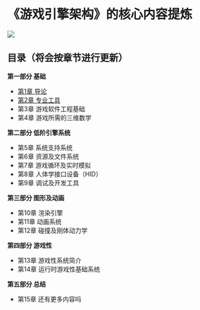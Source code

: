 # 《游戏引擎架构》的核心内容提炼

![](https://github.com/hahahuahai/GameEngineArchitectureCoreContent/blob/master/media/Cover.jpg)

## 目录（将会按章节进行更新）

**第一部分  基础**

* [第1章  导论](https://github.com/hahahuahai/GameEngineArchitectureCoreContent/blob/master/CoreContent/ChapterOne.md)
* [第2章 专业工具](https://github.com/hahahuahai/GameEngineArchitectureCoreContent/blob/master/CoreContent/ChapterTwo.md)
* 第3章 游戏软件工程基础
* 第4章 游戏所需的三维数学


**第二部分  低阶引擎系统**

* 第5章 系统支持系统
* 第6章 资源及文件系统
* 第7章 游戏循环及实时模拟
* 第8章 人体学接口设备（HID）
* 第9章 调试及开发工具

**第三部分  图形及动画**

* 第10章 渲染引擎
* 第11章 动画系统
* 第12章 碰撞及刚体动力学

**第四部分  游戏性**

* 第13章 游戏性系统简介
* 第14章 运行时游戏性基础系统

**第五部分  总结**

* 第15章 还有更多内容吗





